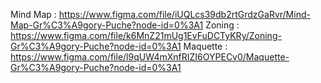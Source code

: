 Mind Map : https://www.figma.com/file/iUQLcs39db2rtGrdzGaRvr/Mind-Map-Gr%C3%A9gory-Puche?node-id=0%3A1
Zoning : https://www.figma.com/file/k6MnZ21mUg1EvFuDCTyKRy/Zoning-Gr%C3%A9gory-Puche?node-id=0%3A1
Maquette : https://www.figma.com/file/l9qUW4mXnfRIZI6OYPECv0/Maquette-Gr%C3%A9gory-Puche?node-id=0%3A1
